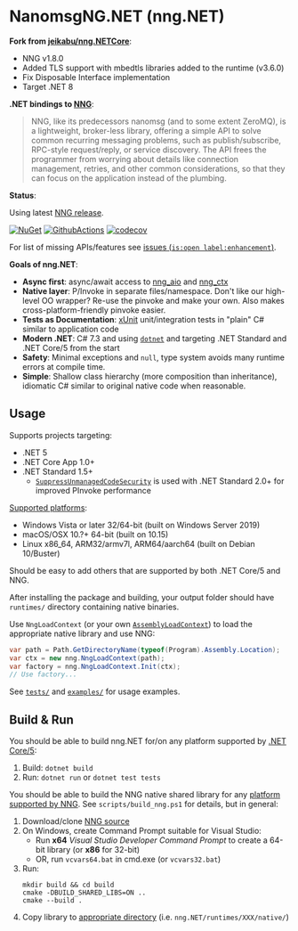 # NanomsgNG.NET (nng.NET)

__Fork from [jeikabu/nng.NETCore](https://github.com/jeikabu/nng.NETCore)__:

- NNG v1.8.0
- Added TLS support with mbedtls libraries added to the runtime (v3.6.0)
- Fix Disposable Interface implementation
- Target .NET 8

__.NET bindings to [NNG](https://github.com/nanomsg/nng)__:

> NNG, like its predecessors nanomsg (and to some extent ZeroMQ), is a lightweight, broker-less library, offering a simple API to solve common recurring messaging problems, such as publish/subscribe, RPC-style request/reply, or service discovery. The API frees the programmer from worrying about details like connection management, retries, and other common considerations, so that they can focus on the application instead of the plumbing.

__Status__:

Using latest [NNG release](https://github.com/nanomsg/nng/releases).

[![NuGet](https://img.shields.io/nuget/vpre/nng.NET.svg?colorB=brightgreen)](https://www.nuget.org/packages/nng.NET)
[![GithubActions](https://github.com/jeikabu/nng.NETCore/workflows/build/badge.svg)](https://github.com/jeikabu/nng.NETCore/actions?query=workflow%3Abuild)
[![codecov](https://codecov.io/gh/jeikabu/nng.NETCore/branch/master/graph/badge.svg?token=KZMer5zeMv)](https://codecov.io/gh/jeikabu/nng.NETCore)

For list of missing APIs/features see [issues (`is:open label:enhancement`)](https://github.com/jeikabu/nng.NETCore/issues?q=is%3Aissue+is%3Aopen+label%3Aenhancement).


__Goals of nng<span>.</span>NET__:

- __Async first__: async/await access to [nng_aio](https://nng.nanomsg.org/man/v1.3.2/nng_aio.5.html) and [nng_ctx](https://nng.nanomsg.org/man/v1.3.2/nng_ctx.5.html)
- __Native layer__: P/Invoke in separate files/namespace.  Don't like our high-level OO wrapper?  Re-use the pinvoke and make your own.  Also makes cross-platform-friendly pinvoke easier.
- __Tests as Documentation__: [xUnit](https://xunit.net/) unit/integration tests in "plain" C# similar to application code
- __Modern .NET__: C# 7.3 and using [`dotnet`](https://docs.microsoft.com/en-us/dotnet/core/tools/dotnet) and targeting .NET Standard and .NET Core/5 from the start
- __Safety__: Minimal exceptions and `null`, type system avoids many runtime errors at compile time.
- __Simple__: Shallow class hierarchy (more composition than inheritance), idiomatic C# similar to original native code when reasonable.

## Usage

Supports projects targeting:
- .NET 5
- .NET Core App 1.0+
- .NET Standard 1.5+
    - [`SuppressUnmanagedCodeSecurity`](https://docs.microsoft.com/en-us/dotnet/api/system.security.suppressunmanagedcodesecurityattribute) is used with .NET Standard 2.0+ for improved PInvoke performance

[Supported platforms](https://github.com/jeikabu/nng.NETCore/tree/master/nng.NETCore/runtimes):
- Windows Vista or later 32/64-bit (built on Windows Server 2019)
- macOS/OSX 10.?+ 64-bit (built on 10.15)
- Linux x86_64, ARM32/armv7l, ARM64/aarch64 (built on Debian 10/Buster)

Should be easy to add others that are supported by both .NET Core/5 and NNG.

After installing the package and building, your output folder should have `runtimes/` directory containing native binaries.

Use `NngLoadContext` (or your own [`AssemblyLoadContext`](https://docs.microsoft.com/en-us/dotnet/api/system.runtime.loader.assemblyloadcontext)) to load the appropriate native library and use NNG:  
```csharp
var path = Path.GetDirectoryName(typeof(Program).Assembly.Location);
var ctx = new nng.NngLoadContext(path);
var factory = nng.NngLoadContext.Init(ctx);
// Use factory...
```

See [`tests/`](https://github.com/jeikabu/nng.NETCore/tree/master/tests) and [`examples/`](https://github.com/jeikabu/nng.NETCore/tree/master/examples) for usage examples.

## Build & Run

You should be able to build nng<span>.</span>NET for/on any platform supported by [.NET Core/5](https://dotnet.microsoft.com/download):

1. Build: `dotnet build`
1. Run: `dotnet run` or `dotnet test tests`

You should be able to build the NNG native shared library for any [platform supported by NNG](https://github.com/nanomsg/nng#supported-platforms).  See `scripts/build_nng.ps1` for details, but in general:
1. Download/clone [NNG source](https://github.com/nanomsg/nng)
1. On Windows, create Command Prompt suitable for Visual Studio:
    - Run __x64__ _Visual Studio Developer Command Prompt_ to create a 64-bit library (or __x86__ for 32-bit)
    - OR, run `vcvars64.bat` in cmd.exe (or `vcvars32.bat`)
1. Run:
    ```
    mkdir build && cd build
    cmake -DBUILD_SHARED_LIBS=ON ..
    cmake --build .
    ```
1. Copy library to [appropriate directory](https://docs.microsoft.com/en-us/dotnet/core/rid-catalog) (i.e. `nng.NET/runtimes/XXX/native/`)
